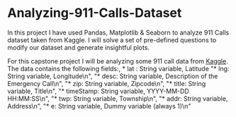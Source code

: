 # Analyzing-911-Calls-Dataset
In this project I have used Pandas, Matplotlib &amp; Seaborn to analyze 911 Calls dataset taken from Kaggle. I will solve a set of pre-defined questions to modify our dataset and generate insightful plots.

For this capstone project I will be analyzing some 911 call data from [Kaggle](https://www.kaggle.com/mchirico/montcoalert). The data contains the following fields:,
    * lat : String variable, Latitude
    "* lng: String variable, Longitude\n",
    "* desc: String variable, Description of the Emergency Call\n",
    "* zip: String variable, Zipcode\n",
    "* title: String variable, Title\n",
    "* timeStamp: String variable, YYYY-MM-DD HH:MM:SS\n",
    "* twp: String variable, Township\n",
    "* addr: String variable, Address\n",
    "* e: String variable, Dummy variable (always 1)\n"

